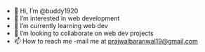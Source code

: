 - 👋 Hi, I’m @buddy1920
- 👀 I’m interested in web development
- 🌱 I’m currently learning web dev
- 💞️ I’m looking to collaborate on web dev projects
- 📫 How to reach me -mail me at prajwalbaranwal19@gmail.com

<!---
buddy1920/buddy1920 is a ✨ special ✨ repository because its `README.md` (this file) appears on your GitHub profile.
You can click the Preview link to take a look at your changes.
--->

